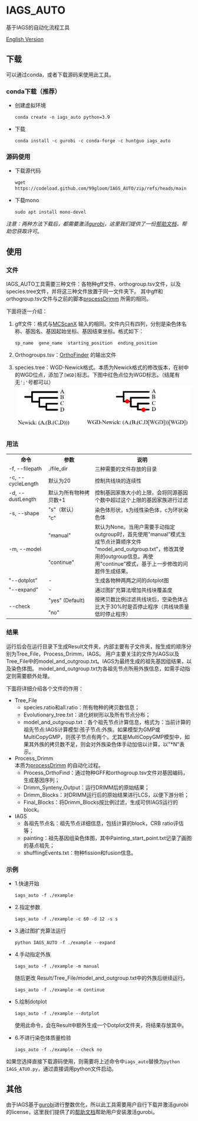 # IAGS_AUTO
基于IAGS的自动化流程工具

[English Version](../../README.md)

## 下载

可以通过conda，或者下载源码来使用此工具。

### conda下载（推荐）

+ 创建虚拟环境
   ```shell
   conda create -n iags_auto python=3.9
   ```
+ 下载
   ```shell
   conda install -c gurobi -c conda-forge -c huntguo iags_auto
   ```

### 源码使用

+ 下载源代码
   ```shell
   wget https://codeload.github.com/99gloom/IAGS_AUTO/zip/refs/heads/main
   ```
+ 下载mono
   ```shell
   sudo apt install mono-devel
   ```

*注意：两种方法下载后，都需要激活[gurobi](https://www.gurobi.com)，这里我们提供了一份[帮助文档](gurobi_ZH.md)，帮助您获取许可*。

## 使用

### 文件

IAGS_AUTO工具需要三种文件：各物种gff文件、orthogroup.tsv文件，以及species.tree文件，并将这三种文件放置于同一文件夹下。
其中gff和orthogroup.tsv文件与之前的脚本[processDrimm](https://github.com/99gloom/processDrimm) 所需的相同。

下面将逐一介绍：

1. gff文件：格式与[MCScanX](https://github.com/wyp1125/MCScanx) 输入的相同。文件内只有四列，分别是染色体名称、基因名、基因起始坐标、基因结束坐标。格式如下：  
    ```text
    sp_name  gene_name  starting_position  ending_position
    ```

2. Orthogroups.tsv：[OrthoFinder](https://github.com/davidemms/OrthoFinder) 的输出文件

3. species.tree：WGD-Newick格式。本质为Newick格式的修改版本，在树中的WGD位点，添加了`[WGD]`标志。下图中红色点位为WGD标志。（结尾有无`';'`号都可以）  
  ![图中红色点位为WGD标志](img.png)

### 用法

<table>
<tr>
<th width="120">命令</th>
<th width="200">参数</th>
<th width="400">说明</th>
</tr>
<tr>
<td>-f, --filepath</td>
<td>./file_dir</td>
<td>三种需要的文件存放的目录</td>
</tr>
<tr>
<td>-c, --cycleLength</td>
<td>默认为20</td>
<td>控制共线块的连续性</td>
</tr>
<tr>
<td>-d, --dustLength</td>
<td>默认为所有物种拷贝数+1</td>
<td>控制基因家族大小的上限，会将同源基因个数中超过这个上限的基因家族进行过滤</td>
</tr>
<tr>
<td rowspan="2">-s, --shape</td>
<td>"s"（默认）</td>
<td rowspan="2">染色体形状，s为线性染色体，c为环状染色体</td>
</tr>
<tr>
<td>"c"</td>
</tr>
<tr>
<td rowspan="2">-m, --model</td>
<td>"manual"</td>
<td rowspan="2">默认为None。当用户需要手动指定outgroup时，首先使用"manual"模式生成节点计算顺序文件 "model_and_outgroup.txt"，修改其使用的outgroup信息。再使用"continue"模式，基于上一步修改的问题件生成结果。</td>
</tr>
<tr>
<td>"continue"</td>
</tr>
<tr>
<td>"--dotplot"</td>
<td>-</td>
<td>生成各物种两两之间的dotplot图</td>
</tr>
<tr>
<td>"--expand"</td>
<td>-</td>
<td>通过图扩充算法增加共线块覆盖度</td>
</tr>
<tr>
<td rowspan="2">--check</td>
<td>"yes" (Default)</td>
<td rowspan="2">按拷贝数比例过滤共线块后，空染色体占比大于30%时是否停止程序（共线块质量低时停止程序）</td>
</tr>
<tr>
<td>"no"</td>
</tr>
</table>

### 结果

运行后会在运行目录下生成Result文件夹，内部主要有子文件夹，按生成的顺序分别为Tree_File，Process_Drimm，IAGS。
用户主要关注的文件为IAGS以及Tree_File中的model_and_outgroup.txt。IAGS为最终生成的祖先基因组结果，以及染色体图。
model_and_outgroup.txt为各祖先节点所用外族信息，如需手动指定则需要额外处理。

下面将详细介绍各个文件的作用：
+ Tree_File
  + species.ratio和all.ratio：所有物种的拷贝数信息；
  + Evolutionary_tree.txt：进化树树形以及所有节点分布；
  + model_and_outgroup.txt：各个祖先节点计算信息，格式为：当前计算的祖先节点:IAGS计算模型:孩子节点:外族。如果模型为GMP或MultiCopyGMP，则孩子节点有两个。尤其是MultiCopyGMP模型中，如果其外族的拷贝数不足，则会对外族染色体手动加倍以计算，以"*N"表示。
+ Process_Drimm  
  本质为[processDrimm](https://github.com/99gloom/processDrimm) 的自动化过程。
  + Process_OrthoFind：通过物种GFF和orthogroup.tsv文件对基因编码，生成基因序列；
  + Drimm_Synteny_Output：运行DRIMM后的原始结果；
  + Drimm_Blocks：对DRIMM运行后的原始结果进行LCS，以便下游分析；
  + Final_Blocks：将Drimm_Blocks按比例过滤，生成可供IAGS运行的block。
+ IAGS
  + 各祖先节点名：祖先节点详细信息，包括计算的block，CRB ratio评估等；
  + painting：祖先基因组染色体图，其中Painting_start_point.txt记录了画图的基点祖先；
  + shufflingEvents.txt：物种fission和fusion信息。
  
### 示例

+ 1.快速开始
  ```shell
  iags_auto -f ./example
  ```

+ 2.指定参数
  ```shell
  iags_auto -f ./example -c 60 -d 12 -s s
  ```
+ 3.通过图扩充算法运行
  
  ```shell
  python IAGS_AUTO -f ./example --expand
  ```
  
+ 4.手动指定外族
  ```shell
  iags_auto -f ./example -m manual
  ```
  随后更改 Result/Tree_File/model_and_outgroup.txt中的外族后继续运行。
  ```shell
  iags_auto -f ./example -m continue
  ```
  
+ 5.绘制dotplot
  ```shell
  iags_auto -f ./example --dotplot
  ```
  使用此命令，会在Result中额外生成一个Dotplot文件夹，将结果存放其中。

+ 6.不进行染色体质量检验
  ```shell
  iags_auto -f ./example --check no
  ```

如果您选择直接下载源码使用，则需要将上述命令中`iags_auto`替换为`python IAGS_ATUO.py`，通过直接调用python文件启动。

## 其他

由于IAGS基于[gurobi](https://www.gurobi.com)进行整数优化，所以此工具需要用户自行下载并激活gurobi的license，这里我们提供了的[帮助文档](gurobi_ZH.md)帮助用户安装激活gurobi。












 